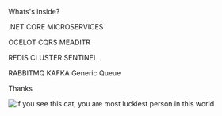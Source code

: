 Whats's inside?

.NET CORE MICROSERVICES

OCELOT CQRS MEADITR

REDIS CLUSTER SENTINEL

RABBITMQ KAFKA Generic Queue

Thanks

![if you see this cat, you are most luckiest person in this world](https://m.media-amazon.com/images/I/71+KyPYHyrL.jpg)

